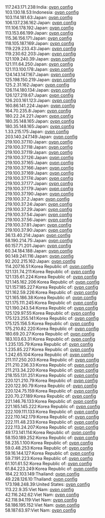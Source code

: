 117.243.171.238:India: [ovpn config](vpn/117_243_171_238.ovpn)  
103.130.18.53:Indonesia: [ovpn config](vpn/103_130_18_53.ovpn)  
103.114.181.63:Japan: [ovpn config](vpn/103_114_181_63.ovpn)  
106.137.236.162:Japan: [ovpn config](vpn/106_137_236_162.ovpn)  
111.106.178.192:Japan: [ovpn config](vpn/111_106_178_192.ovpn)  
113.153.66.199:Japan: [ovpn config](vpn/113_153_66_199.ovpn)  
115.36.156.171:Japan: [ovpn config](vpn/115_36_156_171.ovpn)  
118.105.187.169:Japan: [ovpn config](vpn/118_105_187_169.ovpn)  
119.229.233.43:Japan: [ovpn config](vpn/119_229_233_43.ovpn)  
119.230.62.203:Japan: [ovpn config](vpn/119_230_62_203.ovpn)  
121.109.240.39:Japan: [ovpn config](vpn/121_109_240_39.ovpn)  
121.111.64.250:Japan: [ovpn config](vpn/121_111_64_250.ovpn)  
121.113.100.178:Japan: [ovpn config](vpn/121_113_100_178.ovpn)  
124.143.147.167:Japan: [ovpn config](vpn/124_143_147_167.ovpn)  
125.198.150.219:Japan: [ovpn config](vpn/125_198_150_219.ovpn)  
125.2.31.162:Japan: [ovpn config](vpn/125_2_31_162.ovpn)  
126.114.180.134:Japan: [ovpn config](vpn/126_114_180_134.ovpn)  
126.127.219.67:Japan: [ovpn config](vpn/126_127_219_67.ovpn)  
126.203.161.123:Japan: [ovpn config](vpn/126_203_161_123.ovpn)  
160.86.141.224:Japan: [ovpn config](vpn/160_86_141_224.ovpn)  
164.70.235.8:Japan: [ovpn config](vpn/164_70_235_8.ovpn)  
180.22.24.221:Japan: [ovpn config](vpn/180_22_24_221.ovpn)  
180.35.148.165:Japan: [ovpn config](vpn/180_35_148_165.ovpn)  
180.35.148.165:Japan: [ovpn config](vpn/180_35_148_165.ovpn)  
1.33.215.175:Japan: [ovpn config](vpn/1_33_215_175.ovpn)  
203.140.247.149:Japan: [ovpn config](vpn/203_140_247_149.ovpn)  
219.100.37.110:Japan: [ovpn config](vpn/219_100_37_110.ovpn)  
219.100.37.118:Japan: [ovpn config](vpn/219_100_37_118.ovpn)  
219.100.37.119:Japan: [ovpn config](vpn/219_100_37_119.ovpn)  
219.100.37.126:Japan: [ovpn config](vpn/219_100_37_126.ovpn)  
219.100.37.165:Japan: [ovpn config](vpn/219_100_37_165.ovpn)  
219.100.37.166:Japan: [ovpn config](vpn/219_100_37_166.ovpn)  
219.100.37.169:Japan: [ovpn config](vpn/219_100_37_169.ovpn)  
219.100.37.174:Japan: [ovpn config](vpn/219_100_37_174.ovpn)  
219.100.37.177:Japan: [ovpn config](vpn/219_100_37_177.ovpn)  
219.100.37.179:Japan: [ovpn config](vpn/219_100_37_179.ovpn)  
219.100.37.190:Japan: [ovpn config](vpn/219_100_37_190.ovpn)  
219.100.37.2:Japan: [ovpn config](vpn/219_100_37_2.ovpn)  
219.100.37.24:Japan: [ovpn config](vpn/219_100_37_24.ovpn)  
219.100.37.29:Japan: [ovpn config](vpn/219_100_37_29.ovpn)  
219.100.37.54:Japan: [ovpn config](vpn/219_100_37_54.ovpn)  
219.100.37.56:Japan: [ovpn config](vpn/219_100_37_56.ovpn)  
219.100.37.81:Japan: [ovpn config](vpn/219_100_37_81.ovpn)  
219.100.37.90:Japan: [ovpn config](vpn/219_100_37_90.ovpn)  
36.13.40.214:Japan: [ovpn config](vpn/36_13_40_214.ovpn)  
58.190.214.75:Japan: [ovpn config](vpn/58_190_214_75.ovpn)  
60.157.71.201:Japan: [ovpn config](vpn/60_157_71_201.ovpn)  
60.34.184.188:Japan: [ovpn config](vpn/60_34_184_188.ovpn)  
90.149.241.116:Japan: [ovpn config](vpn/90_149_241_116.ovpn)  
92.202.215.162:Japan: [ovpn config](vpn/92_202_215_162.ovpn)  
114.207.16.51:Korea Republic of: [ovpn config](vpn/114_207_16_51.ovpn)  
121.131.74.211:Korea Republic of: [ovpn config](vpn/121_131_74_211.ovpn)  
121.135.61.224:Korea Republic of: [ovpn config](vpn/121_135_61_224.ovpn)  
121.145.162.206:Korea Republic of: [ovpn config](vpn/121_145_162_206.ovpn)  
121.157.185.227:Korea Republic of: [ovpn config](vpn/121_157_185_227.ovpn)  
121.162.59.226:Korea Republic of: [ovpn config](vpn/121_162_59_226.ovpn)  
121.165.186.38:Korea Republic of: [ovpn config](vpn/121_165_186_38.ovpn)  
121.175.111.245:Korea Republic of: [ovpn config](vpn/121_175_111_245.ovpn)  
121.190.243.54:Korea Republic of: [ovpn config](vpn/121_190_243_54.ovpn)  
125.129.97.55:Korea Republic of: [ovpn config](vpn/125_129_97_55.ovpn)  
175.123.255.141:Korea Republic of: [ovpn config](vpn/175_123_255_141.ovpn)  
175.125.156.5:Korea Republic of: [ovpn config](vpn/175_125_156_5.ovpn)  
175.210.82.220:Korea Republic of: [ovpn config](vpn/175_210_82_220.ovpn)  
180.69.20.27:Korea Republic of: [ovpn config](vpn/180_69_20_27.ovpn)  
183.103.63.31:Korea Republic of: [ovpn config](vpn/183_103_63_31.ovpn)  
1.235.135.79:Korea Republic of: [ovpn config](vpn/1_235_135_79.ovpn)  
1.235.85.227:Korea Republic of: [ovpn config](vpn/1_235_85_227.ovpn)  
1.242.65.104:Korea Republic of: [ovpn config](vpn/1_242_65_104.ovpn)  
211.117.250.203:Korea Republic of: [ovpn config](vpn/211_117_250_203.ovpn)  
211.210.236.33:Korea Republic of: [ovpn config](vpn/211_210_236_33.ovpn)  
211.213.34.220:Korea Republic of: [ovpn config](vpn/211_213_34_220.ovpn)  
218.155.131.251:Korea Republic of: [ovpn config](vpn/218_155_131_251.ovpn)  
220.121.210.79:Korea Republic of: [ovpn config](vpn/220_121_210_79.ovpn)  
220.122.90.79:Korea Republic of: [ovpn config](vpn/220_122_90_79.ovpn)  
220.124.75.159:Korea Republic of: [ovpn config](vpn/220_124_75_159.ovpn)  
220.70.27.189:Korea Republic of: [ovpn config](vpn/220_70_27_189.ovpn)  
221.146.76.133:Korea Republic of: [ovpn config](vpn/221_146_76_133.ovpn)  
221.165.145.222:Korea Republic of: [ovpn config](vpn/221_165_145_222.ovpn)  
222.109.111.133:Korea Republic of: [ovpn config](vpn/222_109_111_133.ovpn)  
222.110.142.179:Korea Republic of: [ovpn config](vpn/222_110_142_179.ovpn)  
222.111.48.233:Korea Republic of: [ovpn config](vpn/222_111_48_233.ovpn)  
222.113.24.207:Korea Republic of: [ovpn config](vpn/222_113_24_207.ovpn)  
49.173.141.114:Korea Republic of: [ovpn config](vpn/49_173_141_114.ovpn)  
58.150.189.252:Korea Republic of: [ovpn config](vpn/58_150_189_252.ovpn)  
58.235.1.100:Korea Republic of: [ovpn config](vpn/58_235_1_100.ovpn)  
59.0.48.253:Korea Republic of: [ovpn config](vpn/59_0_48_253.ovpn)  
59.16.144.127:Korea Republic of: [ovpn config](vpn/59_16_144_127.ovpn)  
59.7.191.223:Korea Republic of: [ovpn config](vpn/59_7_191_223.ovpn)  
61.101.61.52:Korea Republic of: [ovpn config](vpn/61_101_61_52.ovpn)  
61.84.223.249:Korea Republic of: [ovpn config](vpn/61_84_223_249.ovpn)  
184.22.103.149:Thailand: [ovpn config](vpn/184_22_103_149.ovpn)  
49.228.126.10:Thailand: [ovpn config](vpn/49_228_126_10.ovpn)  
173.198.248.39:United States: [ovpn config](vpn/173_198_248_39.ovpn)  
113.22.9.35:Viet Nam: [ovpn config](vpn/113_22_9_35.ovpn)  
42.116.242.62:Viet Nam: [ovpn config](vpn/42_116_242_62.ovpn)  
42.118.94.119:Viet Nam: [ovpn config](vpn/42_118_94_119.ovpn)  
58.186.195.152:Viet Nam: [ovpn config](vpn/58_186_195_152.ovpn)  
58.187.63.97:Viet Nam: [ovpn config](vpn/58_187_63_97.ovpn)  
